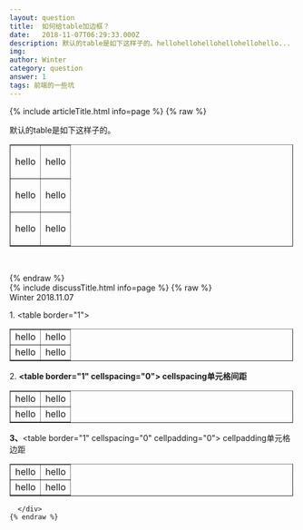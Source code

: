 ```yaml
---
layout: question
title:  如何给table加边框？
date:   2018-11-07T06:29:33.000Z
description: 默认的table是如下这样子的。hellohellohellohellohellohello...
img: 
author: Winter
category: question
answer: 1
tags: 前端的一些坑
---
```

<div class="article-root">
  <div class="article">
    {% include articleTitle.html info=page %}
    {% raw %}
    <div class="article-content"><p>默认的table是如下这样子的。</p>

<table border="1" cellpadding="1" cellspacing="1" style="width:500px">
	<tbody>
		<tr>
			<td>
			<p>hello</p>
			</td>
			<td>hello</td>
		</tr>
		<tr>
			<td>
			<p>hello</p>
			</td>
			<td>hello</td>
		</tr>
		<tr>
			<td>
			<p>hello</p>
			</td>
			<td>hello</td>
		</tr>
	</tbody>
</table>

<p>&nbsp;</p>
</div>
    {% endraw %}
  </div>

  <div class="discuss-wrapper">
    {% include discussTitle.html info=page %}
    {% raw %}
    <div class="discuss-item">
        <div class="discuss-parent">
          <div class="discuss-meta">
            <span class="discuss-user">Winter</span>
            <span class="discuss-time">2018.11.07</span>
          </div>
          <div class="discuss-comment"><p>1.&nbsp;&lt;table border=&quot;1&quot;&gt;</p>  <table border="1" style="width:500px"> 	<tbody> 		<tr> 			<td>hello</td> 			<td>hello</td> 		</tr> 		<tr> 			<td>hello</td> 			<td>hello</td> 		</tr> 	</tbody> </table>  <p>2.&nbsp;<strong>&lt;table border=&quot;1&quot; cellspacing=&quot;0&quot;&gt;&nbsp;cellspacing单元格间距</strong></p>  <table border="1" cellspacing="0" style="width:500px"> 	<tbody> 		<tr> 			<td>hello</td> 			<td>hello</td> 		</tr> 		<tr> 			<td>hello</td> 			<td>hello</td> 		</tr> 	</tbody> </table>  <p><strong>3、</strong>&lt;table border=&quot;1&quot; cellspacing=&quot;0&quot; cellpadding=&quot;0&quot;&gt;&nbsp;cellpadding单元格边距</p>  <table border="1" cellpadding="0" cellspacing="0" style="width:500px"> 	<tbody> 		<tr> 			<td>hello</td> 			<td>hello</td> 		</tr> 		<tr> 			<td>hello</td> 			<td>hello</td> 		</tr> 	</tbody> </table> </div>
        </div>
        
      </div>
    {% endraw %}
  </div>
<div>
